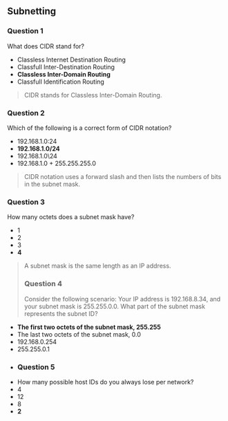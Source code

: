 ## Subnetting

### Question 1

What does CIDR stand for?

* Classless Internet Destination Routing
* Classfull Inter-Destination Routing
* **Classless Inter-Domain Routing**
* Classfull Identification Routing

> CIDR stands for Classless Inter-Domain Routing.

### Question 2

Which of the following is a correct form of CIDR notation?

* 192.168.1.0:24
* **192.168.1.0/24**
* 192.168.1.0\24
* 192.168.1.0 + 255.255.255.0

> CIDR notation uses a forward slash and then lists the numbers of bits in the subnet mask.

### Question 3

How many octets does a subnet mask have?

* 1
* 2
* 3
* **4**

> A subnet mask is the same length as an IP address.
> ### Question 4 
> Consider the following scenario:
Your IP address is 192.168.8.34, and your subnet mask is 255.255.0.0. What part of the subnet mask represents the subnet ID?
*  **The first two octets of the subnet mask, 255.255**
* The last two octets of the subnet mask, 0.0
* 192.168.0.254
* 255.255.0.1
* ### Question 5
* How many possible host IDs do you always lose per network?
* 4
* 12
* 8
* **2**

